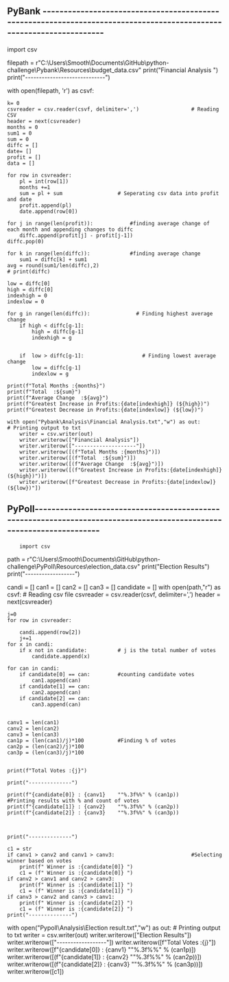 PyBank  --------------------------------------------------------------------------------------------------------------------
---------------------------------------------------------------------------------------------------------------------------------  

import csv

filepath = r"C:\Users\Smooth\Documents\GitHub\python-challenge\Pybank\Resources\budget_data.csv"
print("Financial Analysis ")
print("-----------------------------")

with open(filepath, 'r') as csvf:
            
    k= 0
    csvreader = csv.reader(csvf, delimiter=',')                 # Reading CSV
    header = next(csvreader)
    months = 0
    sum1 = 0
    sum = 0
    diffc = []
    date= []
    profit = []
    data = []
    
    for row in csvreader:
        pl = int(row[1])
        months +=1
        sum = pl + sum                  # Seperating csv data into profit and date
        profit.append(pl)
        date.append(row[0])
    
    for j in range(len(profit)):            #finding average change of each month and appending changes to diffc
        diffc.append(profit[j] - profit[j-1])
    diffc.pop(0)
    
    for k in range(len(diffc)):             #finding average change 
        sum1 = diffc[k] + sum1
    avg = round(sum1/len(diffc),2)
    # print(diffc)
    
    low = diffc[0]
    high = diffc[0]
    indexhigh = 0
    indexlow = 0
   
    for g in range(len(diffc)):               # Finding highest average change
        if high < diffc[g-1]:
            high = diffc[g-1]
            indexhigh = g


        if  low > diffc[g-1]:                   # Finding lowest average change
            low = diffc[g-1]  
            indexlow = g
     
    print(f"Total Months :{months}")
    print(f"Total  :${sum}")
    print(f"Average Change  :${avg}")
    print(f"Greatest Increase in Profits:{date[indexhigh]} (${high})")
    print(f"Greatest Decrease in Profits:{date[indexlow]} (${low})")
    
    with open("Pybank\Analysis\Financial Analysis.txt","w") as out:                # Printing output to txt
        writer = csv.writer(out)
        writer.writerow(["Financial Analysis"])
        writer.writerow(["--------------------"])
        writer.writerow([(f"Total Months :{months}")])
        writer.writerow([(f"Total  :${sum}")])
        writer.writerow([(f"Average Change  :${avg}")])
        writer.writerow([(f"Greatest Increase in Profits:{date[indexhigh]} (${high})")])
        writer.writerow([f"Greatest Decrease in Profits:{date[indexlow]} (${low})"])
        



PyPoll---------------------------------------------------------------------------------------------------------------------
---------------------------------------------------------------------------------------------------------------------------
        import csv

path  = r"C:\Users\Smooth\Documents\GitHub\python-challenge\PyPoll\Resources\election_data.csv"
print("Election Results")
print("------------------")

candi = []
can1 = []
can2 = []
can3 = []
candidate = []
with open(path,"r") as csvf:                            # Reading csv file
    csvreader = csv.reader(csvf, delimiter=',')
    header = next(csvreader)

    j=0
    for row in csvreader:
              
        candi.append(row[2])
        j+=1
    for x in candi:
        if x not in candidate:          # j is the total number of votes 
            candidate.append(x)
        
    for can in candi:
        if candidate[0] == can:         #counting candidate votes
            can1.append(can)
        if candidate[1] == can:
            can2.append(can)
        if candidate[2] == can:
            can3.append(can)  
        

    canv1 = len(can1)
    canv2 = len(can2)
    canv3 = len(can3)
    can1p = (len(can1)/j)*100           #Finding % of votes
    can2p = (len(can2)/j)*100
    can3p = (len(can3)/j)*100
   

    print(f"Total Votes :{j}")
    
    print("--------------")    
        
    print(f"{candidate[0]} : {canv1}    ""%.3f%%" % (can1p))        #Printing results with % and count of votes
    print(f"{candidate[1]} : {canv2}    ""%.3f%%" % (can2p))
    print(f"{candidate[2]} : {canv3}    ""%.3f%%" % (can3p))

     

    print("--------------")   
    
    c1 = str
    if canv1 > canv2 and canv1 > canv3:                         #Selecting winner based on votes
        print(f" Winner is :{candidate[0]} ")
        c1 = (f" Winner is :{candidate[0]} ")
    if canv2 > canv1 and canv2 > canv3:
        print(f" Winner is :{candidate[1]} ")
        c1 = (f" Winner is :{candidate[1]} ")
    if canv3 > canv2 and canv3 > canv1:
        print(f" Winner is :{candidate[2]} ")
        c1 = (f" Winner is :{candidate[2]} ")
    print("--------------") 
with open("Pypoll\Analysis\Election result.txt","w") as out:                # Printing output to txt
    writer = csv.writer(out)
    writer.writerow(["Election Results"])
    writer.writerow(["------------------"])
    writer.writerow([f"Total Votes   :{j}"])
    writer.writerow([f"{candidate[0]} : {canv1}    ""%.3f%%" % (can1p)])
    writer.writerow([(f"{candidate[1]} : {canv2}    ""%.3f%%" % (can2p))])
    writer.writerow([(f"{candidate[2]} : {canv3}    ""%.3f%%" % (can3p))])
    writer.writerow([c1])
    
